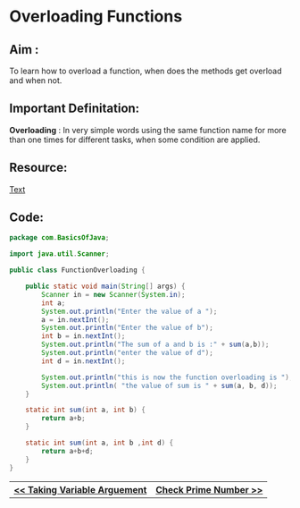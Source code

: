 
# Overloading Functions

## Aim : 

To learn how to overload a function, when does the methods get overload and when not.


## Important Definitation:

**Overloading** : In very simple words using the same function name for more than one times for different tasks, when some condition are applied. 

## Resource:

[Text](https://www.geeksforgeeks.org/method-overloading-in-java/)

## Code:

```Java
package com.BasicsOfJava;

import java.util.Scanner;

public class FunctionOverloading {

    public static void main(String[] args) {
        Scanner in = new Scanner(System.in);
        int a;
        System.out.println("Enter the value of a ");
        a = in.nextInt();
        System.out.println("Enter the value of b");
        int b = in.nextInt();
        System.out.println("The sum of a and b is :" + sum(a,b));
        System.out.println("enter the value of d");
        int d = in.nextInt();

        System.out.println("this is now the function overloading is ");
        System.out.println( "the value of sum is " + sum(a, b, d));
    }

    static int sum(int a, int b) {
        return a+b;
    }

    static int sum(int a, int b ,int d) {
        return a+b+d;
    }
}
```

<table>
    <tr>
        <th>
            <a href="./VarArgs.md">&lt;&lt; Taking Variable Arguement</a>
        </th>
        <th>
            <a href="./CheckPrime.md">Check Prime Number &gt;&gt;</a>
        </th>
    </tr>
<table>
